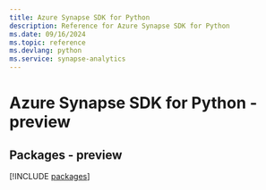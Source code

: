 ```yaml
---
title: Azure Synapse SDK for Python
description: Reference for Azure Synapse SDK for Python
ms.date: 09/16/2024
ms.topic: reference
ms.devlang: python
ms.service: synapse-analytics
---
```

# Azure Synapse SDK for Python - preview
## Packages - preview
[!INCLUDE [packages](synapse-index.md)]